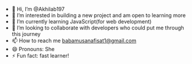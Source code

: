 - 👋 Hi, I’m @Akhilab197
- 👀 I’m interested in building a new project and am open to learning more
- 🌱 I’m currently learning JavaScript(for web development)
- 💞️ I’m looking to collaborate with developers who could put me through this journey
- 📫 How to reach me babamusanafisat1@gmail.com
- 😄 Pronouns: She
- ⚡ Fun fact: fast learner!

<!---
Akhilab197/Akhilab197 is a ✨ special ✨ repository because its `README.md` (this file) appears on your GitHub profile.
You can click the Preview link to take a look at your changes.
--->
